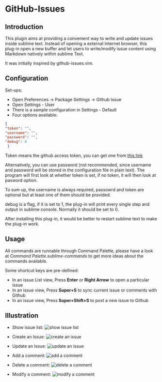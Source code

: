 # GitHub-Issues

## Introduction

This plugin aims at providing a convenient way to write and update issues inside sublime text. Instead of opening a external Internet browser, this plug-in open a new buffer and let users to write/modify issue content using Markdown natively within sublime Text.

It was initially inspired by github-issues.vim.


## Configuration

Set-ups:

- Open Preferences -> Package Settings -> Github Issue
- Open Settings - User
- There is a sample configuration in Settings - Default
- Four options available:

```json
{
"token": "",
"username": "",
"password": "",
"debug": 0
 }
```

Token means the github access token, you can get one from [this link](https://github.com/settings/tokens)

Alternatively, you can use password (not recommended, since username and password will be stored in the configuration file in plain text). The program will first look at whether token is set, if no token, it will then look at pasword option.

To sum up, the username is always required, passowrd and token are optional but at least one of them should be provided.

debug is a flag, if it is set to 1, the plug-in will print every single step and output in sublime console. Normally it should be set to 0.

After installing this plug-in, it would be better to restart sublime text to make the plug-in work.

## Usage

All commands are runnable through Command Palette, please have a look at *Command Palette.sublime-commands* to get more ideas about the commands available.

Some shortcut keys are pre-defined:

- In an issue List view, Press **Enter** or **Right Arrow** to open a particular issue
- In an issue view, Press **Super+S** to sync current issue or comments with Github
- In an issue view, Press **Super+Shift+S** to post a new issue to Github


## Illustration

- Show issue list:
![show issue list](https://www.scislab.com/static/media/uploads/blog/open_list.gif)

- Create an Issue:
![create an issue](https://www.scislab.com/static/media/uploads/blog/create_issue.gif)


- Update an Issue:
![update an issue](https://www.scislab.com/static/media/uploads/blog/update_issue.gif)


- Add a comment:
![add a comment](https://www.scislab.com/static/media/uploads/blog/add_comment.gif)

- Delete a comment:
![delete a comment](https://www.scislab.com/static/media/uploads/blog/delete_comment.gif)
- Modify a comment:
![modify a comment](https://www.scislab.com/static/media/uploads/blog/modi_comment.gif)




